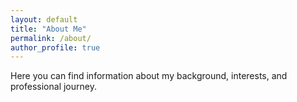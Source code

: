 ```yaml
---
layout: default
title: "About Me"
permalink: /about/
author_profile: true
---
```

Here you can find information about my background, interests, and professional journey.
